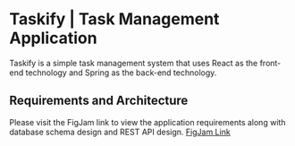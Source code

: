 # Taskify | Task Management Application
Taskify is a simple task management system that uses React as the front-end technology and Spring as the back-end technology.

## Requirements and Architecture
Please visit the FigJam link to view the application requirements along with database schema design and REST API design.
[FigJam Link](https://www.figma.com/file/BcMgOJrdcOS2DE4azGVYW0/Taskify---Task-Manager-Application?type=whiteboard&node-id=0%3A1&t=9BM0IvKcJWcrdSod-1)
